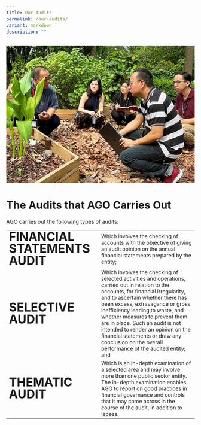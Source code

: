 ```yaml
---
title: Our Audits
permalink: /our-audits/
variant: markdown
description: ""
---
```

![](/images/our_audit.png)

# The Audits that AGO Carries Out
AGO carries out the following types of audits:


<table cellspacing="0" cellpadding="0" border="0" style="width: 100%;">
<tbody>
<tr>
	<td><span style="font-size:2rem; font-weight:bold; line-height: 1">FINANCIAL STATEMENTS AUDIT</span></td>
<td>Which involves the checking of accounts with the objective of giving an audit opinion on the annual financial statements prepared by the entity;</td>
</tr>
	<tr>
	<td><span style="font-size:2rem; font-weight:bold; line-height: 1">SELECTIVE AUDIT</span></td>
<td>Which involves the checking of selected activities and operations, carried out in relation to the accounts, for financial irregularity, and to ascertain whether there has been excess, extravagance or gross inefficiency leading to waste, and whether measures to prevent them are in place. Such an audit is not intended to render an opinion on the financial statements or draw any conclusion on the overall performance of the audited entity; and</td>
</tr>
	<tr>
	<td><span style="font-size:2rem; font-weight:bold; line-height: 1">THEMATIC AUDIT</span></td>
<td>Which is an in-depth examination of a selected area and may involve more than one public sector entity. The in-depth examination enables AGO to report on good practices in financial governance and controls that it may come across in the course of the audit, in addition to lapses.</td>
</tr>
</tbody>
</table>